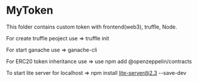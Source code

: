 # MyToken
This folder contains custom token with frontend(web3), truffle, Node.

For create truffle peoject use
=> truffle init

For start ganache use
=> ganache-cli

For ERC20 token inheritance use
=> use npm add @openzeppelin/contracts        

To start lite server for localhost
=> npm install lite-server@2.3 --save-dev     

